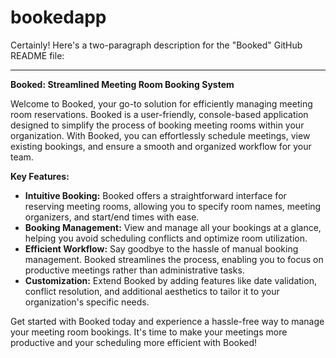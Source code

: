 # bookedapp
Certainly! Here's a two-paragraph description for the "Booked" GitHub README file:

---

**Booked: Streamlined Meeting Room Booking System**

Welcome to Booked, your go-to solution for efficiently managing meeting room reservations. Booked is a user-friendly, console-based application designed to simplify the process of booking meeting rooms within your organization. With Booked, you can effortlessly schedule meetings, view existing bookings, and ensure a smooth and organized workflow for your team.

**Key Features:**

- **Intuitive Booking:** Booked offers a straightforward interface for reserving meeting rooms, allowing you to specify room names, meeting organizers, and start/end times with ease.
- **Booking Management:** View and manage all your bookings at a glance, helping you avoid scheduling conflicts and optimize room utilization.
- **Efficient Workflow:** Say goodbye to the hassle of manual booking management. Booked streamlines the process, enabling you to focus on productive meetings rather than administrative tasks.
- **Customization:** Extend Booked by adding features like date validation, conflict resolution, and additional aesthetics to tailor it to your organization's specific needs.
  
Get started with Booked today and experience a hassle-free way to manage your meeting room bookings. It's time to make your meetings more productive and your scheduling more efficient with Booked!
